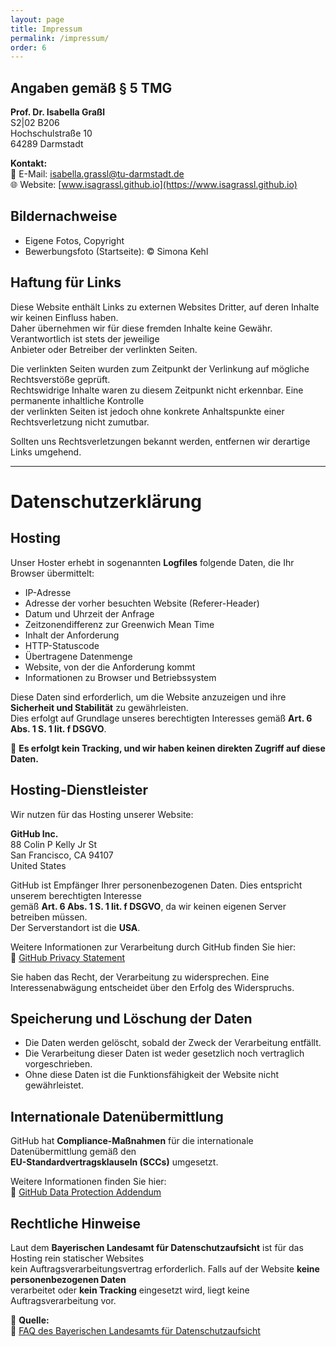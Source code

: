 ```yaml
---
layout: page
title: Impressum
permalink: /impressum/
order: 6
---
```



## **Angaben gemäß § 5 TMG**

**Prof. Dr. Isabella Graßl**  
S2|02 B206  
Hochschulstraße 10  
64289 Darmstadt  

**Kontakt:**  
📧 E-Mail: [isabella.grassl@tu-darmstadt.de](mailto:isabella.grassl@tu-darmstadt.de)  
🌐 Website: [www.isagrassl.github.io](https://www.isagrassl.github.io)  

## **Bildernachweise**  
- Eigene Fotos, Copyright  
- Bewerbungsfoto (Startseite): © Simona Kehl  

## **Haftung für Links**  
Diese Website enthält Links zu externen Websites Dritter, auf deren Inhalte wir keinen Einfluss haben.  
Daher übernehmen wir für diese fremden Inhalte keine Gewähr. Verantwortlich ist stets der jeweilige  
Anbieter oder Betreiber der verlinkten Seiten.  

Die verlinkten Seiten wurden zum Zeitpunkt der Verlinkung auf mögliche Rechtsverstöße geprüft.  
Rechtswidrige Inhalte waren zu diesem Zeitpunkt nicht erkennbar. Eine permanente inhaltliche Kontrolle  
der verlinkten Seiten ist jedoch ohne konkrete Anhaltspunkte einer Rechtsverletzung nicht zumutbar.  

Sollten uns Rechtsverletzungen bekannt werden, entfernen wir derartige Links umgehend.  

---

# **Datenschutzerklärung**

## **Hosting**  
Unser Hoster erhebt in sogenannten **Logfiles** folgende Daten, die Ihr Browser übermittelt:  

- IP-Adresse  
- Adresse der vorher besuchten Website (Referer-Header)  
- Datum und Uhrzeit der Anfrage  
- Zeitzonendifferenz zur Greenwich Mean Time  
- Inhalt der Anforderung  
- HTTP-Statuscode  
- Übertragene Datenmenge  
- Website, von der die Anforderung kommt  
- Informationen zu Browser und Betriebssystem  

Diese Daten sind erforderlich, um die Website anzuzeigen und ihre **Sicherheit und Stabilität** zu gewährleisten.  
Dies erfolgt auf Grundlage unseres berechtigten Interesses gemäß **Art. 6 Abs. 1 S. 1 lit. f DSGVO**.  

📌 **Es erfolgt kein Tracking, und wir haben keinen direkten Zugriff auf diese Daten.**  

## **Hosting-Dienstleister**  
Wir nutzen für das Hosting unserer Website:  

**GitHub Inc.**  
88 Colin P Kelly Jr St  
San Francisco, CA 94107  
United States  

GitHub ist Empfänger Ihrer personenbezogenen Daten. Dies entspricht unserem berechtigten Interesse  
gemäß **Art. 6 Abs. 1 S. 1 lit. f DSGVO**, da wir keinen eigenen Server betreiben müssen.  
Der Serverstandort ist die **USA**.  

Weitere Informationen zur Verarbeitung durch GitHub finden Sie hier:  
🔗 [GitHub Privacy Statement](https://docs.github.com/en/github/site-policy/github-privacy-statement#github-pages)  

Sie haben das Recht, der Verarbeitung zu widersprechen. Eine Interessenabwägung entscheidet über den Erfolg des Widerspruchs.  

## **Speicherung und Löschung der Daten**  
- Die Daten werden gelöscht, sobald der Zweck der Verarbeitung entfällt.  
- Die Verarbeitung dieser Daten ist weder gesetzlich noch vertraglich vorgeschrieben.  
- Ohne diese Daten ist die Funktionsfähigkeit der Website nicht gewährleistet.  

## **Internationale Datenübermittlung**  
GitHub hat **Compliance-Maßnahmen** für die internationale Datenübermittlung gemäß den  
**EU-Standardvertragsklauseln (SCCs)** umgesetzt.  

Weitere Informationen finden Sie hier:  
🔗 [GitHub Data Protection Addendum](https://docs.github.com/en/github/site-policy/github-data-protection-addendum#attachment-1-the-standard-contractual-clauses-processors)  

## **Rechtliche Hinweise**  
Laut dem **Bayerischen Landesamt für Datenschutzaufsicht** ist für das Hosting rein statischer Websites  
kein Auftragsverarbeitungsvertrag erforderlich. Falls auf der Website **keine personenbezogenen Daten**  
verarbeitet oder **kein Tracking** eingesetzt wird, liegt keine Auftragsverarbeitung vor.  

📌 **Quelle:**  
🔗 [FAQ des Bayerischen Landesamts für Datenschutzaufsicht](https://www.lda.bayern.de/media/veroeffentlichungen/FAQ_Hosting_keine_Auftragsverarbeitung.pdf)  